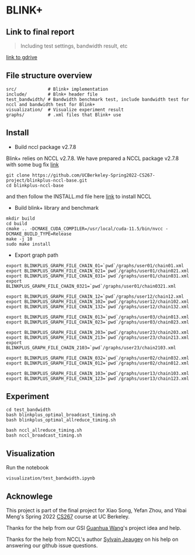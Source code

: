 # BLINK+

## Link to final report
> Including test settings, bandwidth result, etc

[link to gdrive](https://drive.google.com/file/d/1beK4ZheRnRLD1RnavPb68ObhMmx7KY5j/view?usp=sharing)


## File structure overview
```shell
src/            # Blink+ implementation
include/        # Blnk+ header file
test_bandwidth/ # Bandwidth benchmark test, include bandwidth test for nccl and bandwidth test for Blink+
visualization/  # Visualize experiment result
graphs/         # .xml files that Blink+ use
```


## Install

* Build nccl package v2.7.8

Blink+ relies on NCCL v2.7.8. We have prepared a NCCL package v2.7.8 with some bug fix [link](https://github.com/UCBerkeley-Spring2022-CS267-project/blinkplus-nccl-base)

```shell
git clone https://github.com/UCBerkeley-Spring2022-CS267-project/blinkplus-nccl-base.git
cd blinkplus-nccl-base
```

and then follow the INSTALL.md file here [link](https://github.com/UCBerkeley-Spring2022-CS267-project/blinkplus-nccl-base/blob/blinkplus_base_v2.7.8/INSTALL.md) to install NCCL

* Build blink+ library and benchmark
```shell
mkdir build
cd build
cmake .. -DCMAKE_CUDA_COMPILER=/usr/local/cuda-11.5/bin/nvcc -DCMAKE_BUILD_TYPE=Release
make -j 10
sudo make install
```


* Export graph path

```shell
export BLINKPLUS_GRAPH_FILE_CHAIN_01=`pwd`/graphs/user01/chain01.xml
export BLINKPLUS_GRAPH_FILE_CHAIN_021=`pwd`/graphs/user01/chain021.xml
export BLINKPLUS_GRAPH_FILE_CHAIN_031=`pwd`/graphs/user01/chain031.xml
export BLINKPLUS_GRAPH_FILE_CHAIN_0321=`pwd`/graphs/user01/chain0321.xml

export BLINKPLUS_GRAPH_FILE_CHAIN_12=`pwd`/graphs/user12/chain12.xml
export BLINKPLUS_GRAPH_FILE_CHAIN_102=`pwd`/graphs/user12/chain102.xml
export BLINKPLUS_GRAPH_FILE_CHAIN_132=`pwd`/graphs/user12/chain132.xml

export BLINKPLUS_GRAPH_FILE_CHAIN_013=`pwd`/graphs/user03/chain013.xml
export BLINKPLUS_GRAPH_FILE_CHAIN_023=`pwd`/graphs/user03/chain023.xml

export BLINKPLUS_GRAPH_FILE_CHAIN_203=`pwd`/graphs/user23/chain203.xml
export BLINKPLUS_GRAPH_FILE_CHAIN_213=`pwd`/graphs/user23/chain213.xml
export BLINKPLUS_GRAPH_FILE_CHAIN_2103=`pwd`/graphs/user23/chain2103.xml

export BLINKPLUS_GRAPH_FILE_CHAIN_032=`pwd`/graphs/user02/chain032.xml
export BLINKPLUS_GRAPH_FILE_CHAIN_012=`pwd`/graphs/user02/chain012.xml

export BLINKPLUS_GRAPH_FILE_CHAIN_103=`pwd`/graphs/user13/chain103.xml
export BLINKPLUS_GRAPH_FILE_CHAIN_123=`pwd`/graphs/user13/chain123.xml
```


## Experiment
```shell
cd test_bandwidth
bash blinkplus_optimal_broadcast_timing.sh
bash blinkplus_optimal_allreduce_timing.sh

bash nccl_allreduce_timing.sh
bash nccl_broadcast_timing.sh
```

## Visualization
Run the notebook 
```shell
visualization/test_bandwidth.ipynb
```


## Acknowlege

This project is part of the final project for Xiao Song, Yefan Zhou, and Yibai Meng's Spring 2022 [CS267](https://sites.google.com/lbl.gov/cs267-spr2022) course at UC Berkeley. 

Thanks for the help from our GSI [Guanhua Wang](https://people.eecs.berkeley.edu/~guanhua/)'s project idea and help. 

Thanks for the help from NCCL's author [Sylvain Jeaugey](https://github.com/sjeaugey) on his help on answering our github issue questions. 
